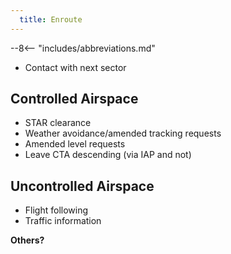 ```yaml
---
  title: Enroute
---
```


--8<-- "includes/abbreviations.md"

- Contact with next sector

## Controlled Airspace
- STAR clearance
- Weather avoidance/amended tracking requests
- Amended level requests
- Leave CTA descending (via IAP and not)

## Uncontrolled Airspace
- Flight following
- Traffic information



**Others?**